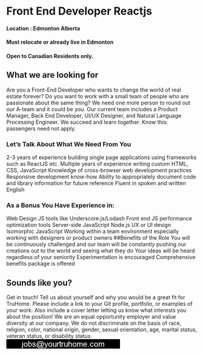 # Front End Developer Reactjs
#### Location : Edmonton Alberta
#### Must relocate or already live in Edmonton
#### Open to Canadian Residents only.

## What we are looking for
Are you a Front-End Developer who wants to change the world of real estate forever? Do you want to work with a small team of people who are passionate about the same thing? We need one more person to round out our A-team and it could be you. Our current team includes a Product Manager, Back End Developer, UI/UX Designer, and Natural Language Processing Engineer. We succeed and learn together. Know this: passengers need not apply.

### Let’s Talk About What We Need From You
2-3 years of experience building single page applications using frameworks such as ReactJS etc.
Multiple years of experience writing custom HTML, CSS, JavaScript
Knowledge of cross-browser web development practices
Responsive development know-how
Ability to appropriately document code and library information for future reference
Fluent in spoken and written English

### As a Bonus You Have Experience in:
Web Design
JS tools like Underscore.js/Lodash
Front end JS performance optimization tools
Server-side JavaScript Node.js
UX or UI design
Isomorphic JavaScript
Working within a team environment especially working with designers or product owners
##Benefits of the Role
You will be continuously challenged and our team will be constantly pushing our creations out to the world and seeing what they do
Your ideas will be heard regardless of your seniority
Experimentation is encouraged
Comprehensive benefits package is offered
## Sounds like you?

Get in touch! Tell us about yourself and why you would be a great fit for TruHome. Please include a link to your Git profile, portfolio, or examples of your work. Also include a cover letter letting us know what interests you about the position!
We are an equal opportunity employer and value diversity at our company. We do not discriminate on the basis of race, religion, color, national origin, gender, sexual orientation, age, marital status, veteran status, or disability status.
![TruHome Career](https://github.com/TruHome/Front-End-Developer-Reactjs/blob/master/F23615_20160818_04240.jpg)
